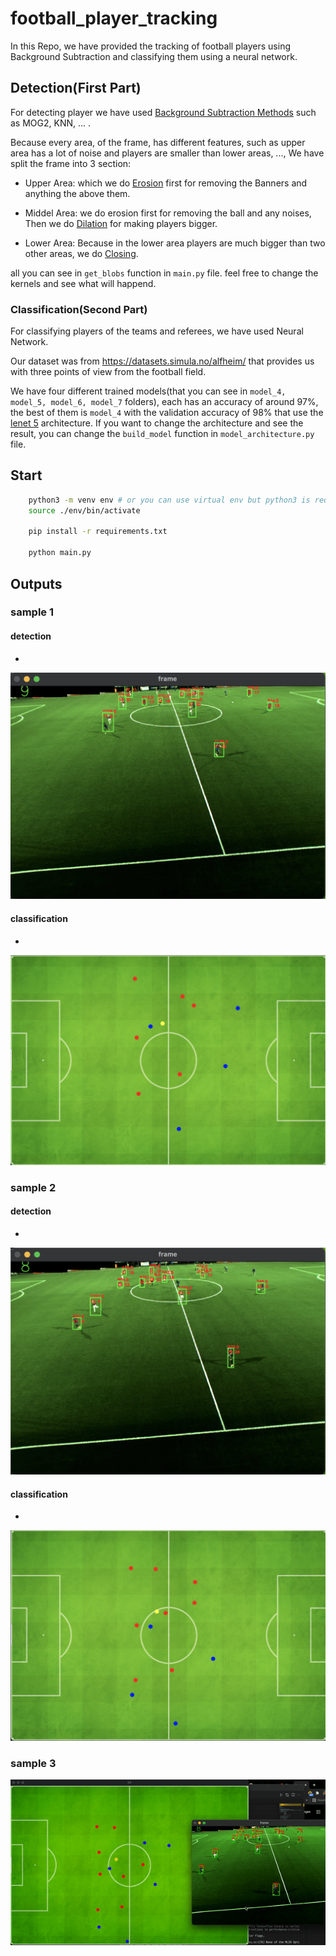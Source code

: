 # football_player_tracking

In this Repo, we have provided the tracking of football players using Background Subtraction and classifying them using a neural network.


## Detection(First Part)

For detecting player we have used [Background Subtraction Methods](https://docs.opencv.org/master/d8/d38/tutorial_bgsegm_bg_subtraction.html) such as MOG2, KNN, ... .

Because every area, of the frame, has different features, such as upper area has a lot of noise and players are smaller than lower areas, ...,  We have split the frame into 3 section:

- Upper Area: which we do [Erosion](https://docs.opencv.org/4.5.2/d9/d61/tutorial_py_morphological_ops.html) first for removing the Banners and anything the above them.

- Middel Area: we do erosion first for removing the ball and any noises, Then we do [Dilation](https://docs.opencv.org/4.5.2/d9/d61/tutorial_py_morphological_ops.html) for making players bigger. 

- Lower Area: Because in the lower area players are much bigger than two other areas, we do [Closing](https://docs.opencv.org/4.5.2/d9/d61/tutorial_py_morphological_ops.html).

all you can see in `get_blobs` function in `main.py` file. feel free to change the kernels and see what will happend.

### Classification(Second Part)

For classifying players of the teams and referees, we have used Neural Network. 

Our dataset was from https://datasets.simula.no/alfheim/ that provides us with three points of view from the football field.

We have four different trained models(that you can see in `model_4, model_5, model_6, model_7` folders), each has an accuracy of around 97%, the best of them is `model_4` with the validation accuracy of 98% that use the [lenet 5](https://www.analyticsvidhya.com/blog/2021/03/the-architecture-of-lenet-5/#:~:text=The%20Architecture%20of%20the%20Model&text=The%20network%20has%205%20layers,have%20two%20fully%20connected%20layers.) architecture. If you want to change the architecture and see the result, you can change the `build_model` function in `model_architecture.py` file. 



## Start
```bash
    python3 -m venv env # or you can use virtual env but python3 is requred
    source ./env/bin/activate

    pip install -r requirements.txt

    python main.py
```

## Outputs

### sample 1

#### detection
- 
![alt text](./screenshots/detection_1.png)

#### classification

- 
![alt text](./screenshots/classify_1.png)

### sample 2

#### detection

- 
![alt text](./screenshots/detection_2.png)

#### classification
- 
![alt text](./screenshots/classify_2.png)


### sample 3 

![alt text](./screenshots/football.gif)